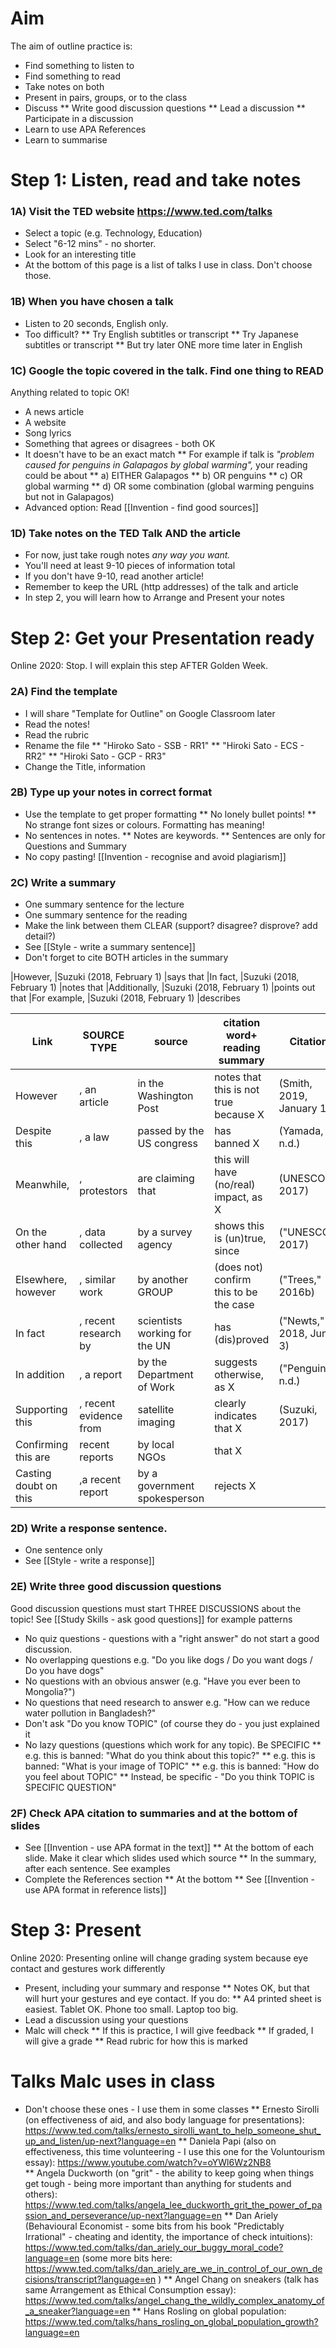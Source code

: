 # Aim
The aim of outline practice is:
* Find something to listen to
* Find something to read
* Take notes on both
* Present in pairs, groups, or to the class
* Discuss
** Write good discussion questions
** Lead a discussion
** Participate in a discussion
* Learn to use APA References
* Learn to summarise


# Step 1: Listen, read and take notes
### 1A) Visit the TED website https://www.ted.com/talks
* Select a topic (e.g. Technology, Education)
* Select "6-12 mins" - no shorter.
* Look for an interesting title
* At the bottom of this page is a list of talks I use in class. Don't choose those. 

### 1B) When you have chosen a talk
* Listen to 20 seconds, English only.
* Too difficult?
** Try English subtitles or transcript
** Try Japanese subtitles or transcript
** But try later ONE more time later in English 


### 1C) Google the topic covered in the talk. Find one thing to READ
Anything related to topic OK! 
* A news article
* A website
* Song lyrics
* Something that agrees or disagrees - both OK
* It doesn't have to be an exact match
** For example if talk is _"problem caused for penguins in Galapagos by global warming",_ your reading could be about
** a) EITHER Galapagos 
** b) OR penguins 
** c) OR global warming
** d) OR some combination (global warming penguins but not in Galapagos)
* Advanced option: Read [[Invention - find good sources]]

### 1D) Take notes on the TED Talk AND the article
* For now, just take rough notes _any way you want._
* You'll need at least 9-10 pieces of information total
* If you don't have 9-10, read another article!
* Remember to keep the URL (http addresses) of the talk and article
* In step 2, you will learn how to Arrange and Present your notes


# Step 2: Get your Presentation ready
<red>Online 2020: Stop. I will explain this step AFTER Golden Week. </red>

### 2A) Find the template
* I will share "Template for Outline" on Google Classroom later
* Read the notes! 
* Read the rubric 
* Rename the file
** "Hiroko Sato - SSB - RR1"
** "Hiroki Sato - ECS - RR2"
** "Hiroki Sato - GCP - RR3"
* Change the Title, information

### 2B) Type up your notes in correct format
* Use the template to get proper formatting
** No lonely bullet points!
** No strange font sizes or colours. Formatting has meaning!
* No sentences in notes. 
** Notes are keywords. 
** Sentences are only for Questions and Summary
* No copy pasting! [[Invention - recognise and avoid plagiarism]]

### 2C) Write a summary
* One summary sentence for the lecture 
* One summary sentence for the reading
* Make the link between them CLEAR (support? disagree? disprove? add detail?)
* See [[Style - write a summary sentence]]
* Don't forget to cite BOTH articles in the summary

|However, 		|Suzuki (2018, February 1) 	|says that
|In fact, 		|Suzuki (2018, February 1) 	|notes that
|Additionally, 	|Suzuki (2018, February 1) 	|points out that
|For example, 	|Suzuki (2018, February 1) 	|describes

|Link 				|SOURCE TYPE 			|source  					|citation word+  reading summary 		|Citation
|--------------------|---------------		|---------------------------|---------------------------------------|---------------
|However 			|, an article 			|in the Washington Post 	|notes that this is not true because X	|(Smith, 2019, January 1)
|Despite this 		|, a law 				|passed by the US congress 	|has banned X 							|(Yamada, n.d.)
|Meanwhile, 			|, protestors 			|are claiming that  		|this will have (no/real) impact, as X  |(UNESCO, 2017)
|On the other hand 	|, data collected  		|by a survey agency 		|shows this is (un)true, since 			|("UNESCO," 2017)
|Elsewhere, however 	|, similar work 		|by another GROUP 			|(does not) confirm this to be the case	|("Trees," 2016b)
|In fact 		  	|, recent research by 	|scientists working for the UN|has (dis)proved 						|("Newts," 2018, June 3)
|In addition			|, a report 			|by the Department of Work	|suggests otherwise, as X				|("Penguins," n.d.)
|Supporting this 	|, recent evidence from |satellite imaging 			|clearly indicates that X 				|(Suzuki, 2017)
|Confirming this are |recent reports  		|by local NGOs 				|that X 								|
|Casting doubt on this|,a recent report 		|by a government spokesperson|rejects X 							|


### 2D) Write a response sentence. 
* One sentence only
* See [[Style - write a response]]

### 2E) Write three good discussion questions
Good discussion questions must start THREE DISCUSSIONS about the topic!
See [[Study Skills - ask good questions]] for example patterns
* No quiz questions - questions with a "right answer" do not start a good discussion.
* No overlapping questions e.g. "Do you like dogs / Do you want dogs / Do you have dogs"
* No questions with an obvious answer (e.g. "Have you ever been to Mongolia?")
* No questions that need research to answer e.g. "How can we reduce water pollution in Bangladesh?"
* Don't ask "Do you know TOPIC" (of course they do - you just explained it
* No lazy questions (questions which work for any topic). Be SPECIFIC
** e.g. this is banned: "What do you think about this topic?"
** e.g. this is banned: "What is your image of TOPIC"
** e.g. this is banned: "How do you feel about TOPIC"
** Instead, be specific - "Do you think TOPIC is SPECIFIC QUESTION"


### 2F) Check APA citation to summaries and at the bottom of slides
* See [[Invention - use APA format in the text]]
** At the bottom of each slide. Make it clear which slides used which source
** In the summary, after each sentence. See examples
* Complete the References section
** At the bottom
** See [[Invention - use APA format in reference lists]]

# Step 3: Present
<red>Online 2020: Presenting online will change grading system because eye contact and gestures work differently </red>
* Present, including your summary and response
** Notes OK, but that will hurt your gestures and eye contact. If you do:
** A4 printed sheet is easiest. Tablet OK. Phone too small. Laptop too big.
* Lead a discussion using your questions
* Malc will check
** If this is practice, I will give feedback
** If graded, I will give a grade
** Read rubric for how this is marked

# Talks Malc uses in class
* Don't choose these ones - I use them in some classes
** Ernesto Sirolli (on effectiveness of aid, and also body language for presentations): https://www.ted.com/talks/ernesto_sirolli_want_to_help_someone_shut_up_and_listen/up-next?language=en
** Daniela Papi (also on effectiveness, this time volunteering - I use this one for the Voluntourism essay): https://www.youtube.com/watch?v=oYWl6Wz2NB8  
** Angela Duckworth (on "grit" - the ability to keep going when things get tough - being more important than anything for students and others): https://www.ted.com/talks/angela_lee_duckworth_grit_the_power_of_passion_and_perseverance/up-next?language=en
** Dan Ariely (Behavioural Economist - some bits from his book "Predictably Irrational" - cheating and identity, the importance of check intuitions): https://www.ted.com/talks/dan_ariely_our_buggy_moral_code?language=en (some more bits here: https://www.ted.com/talks/dan_ariely_are_we_in_control_of_our_own_decisions/transcript?language=en )
** Angel Chang on sneakers (talk has same Arrangement as Ethical Consumption essay): https://www.ted.com/talks/angel_chang_the_wildly_complex_anatomy_of_a_sneaker?language=en
** Hans Rosling on global population: https://www.ted.com/talks/hans_rosling_on_global_population_growth?language=en

